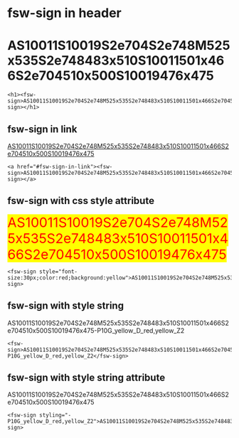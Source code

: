 # fsw-sign in header

<h1><fsw-sign>AS10011S10019S2e704S2e748M525x535S2e748483x510S10011501x466S2e704510x500S10019476x475</fsw-sign></h1>

    <h1><fsw-sign>AS10011S10019S2e704S2e748M525x535S2e748483x510S10011501x466S2e704510x500S10019476x475</fsw-sign></h1>

## fsw-sign in link

<a href="#fsw-sign-in-link"><fsw-sign>AS10011S10019S2e704S2e748M525x535S2e748483x510S10011501x466S2e704510x500S10019476x475</fsw-sign></a>

    <a href="#fsw-sign-in-link"><fsw-sign>AS10011S10019S2e704S2e748M525x535S2e748483x510S10011501x466S2e704510x500S10019476x475</fsw-sign></a>

## fsw-sign with css style attribute

<fsw-sign style="font-size:30px;color:red;background:yellow">AS10011S10019S2e704S2e748M525x535S2e748483x510S10011501x466S2e704510x500S10019476x475</fsw-sign>

    <fsw-sign style="font-size:30px;color:red;background:yellow">AS10011S10019S2e704S2e748M525x535S2e748483x510S10011501x466S2e704510x500S10019476x475</fsw-sign>

## fsw-sign with style string

<fsw-sign>AS10011S10019S2e704S2e748M525x535S2e748483x510S10011501x466S2e704510x500S10019476x475-P10G_yellow_D_red,yellow_Z2</fsw-sign>

    <fsw-sign>AS10011S10019S2e704S2e748M525x535S2e748483x510S10011501x466S2e704510x500S10019476x475-P10G_yellow_D_red,yellow_Z2</fsw-sign>

## fsw-sign with style string attribute

<fsw-sign styling="-P10G_yellow_D_red,yellow_Z2">AS10011S10019S2e704S2e748M525x535S2e748483x510S10011501x466S2e704510x500S10019476x475</fsw-sign>

    <fsw-sign styling="-P10G_yellow_D_red,yellow_Z2">AS10011S10019S2e704S2e748M525x535S2e748483x510S10011501x466S2e704510x500S10019476x475</fsw-sign>
